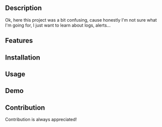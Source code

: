 ## Description
Ok, here this project was a bit confusing, cause honestly I'm not sure what I'm going for, I just want to learn about logs, alerts...
## Features

## Installation

## Usage

## Demo

## Contribution
Contribution is always appreciated!
